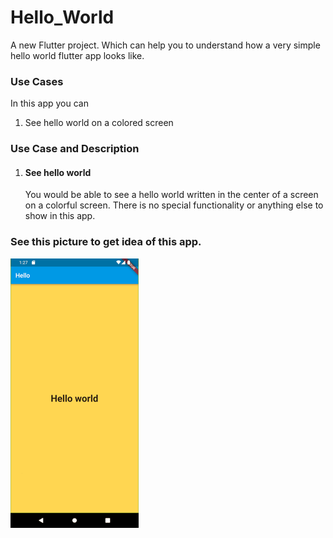# Hello_World
A new Flutter project. Which can help you to understand how a very simple hello world flutter app looks like. 

### Use Cases
In this app you can
1. See hello world on a colored screen

### Use Case and Description

1. #### See hello world
   You would be able to see a hello world written in the center of a screen on a colorful screen. There is no special functionality 
or anything else to show in this app.

### See this picture to get idea of this app.

![](images/hello_world.png)

